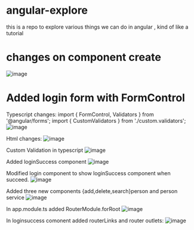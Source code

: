 # angular-explore
this is a repo to explore various things we can do in angular , kind of like a tutorial 

# changes on component create

![image](https://user-images.githubusercontent.com/20777854/149267083-c07468d3-f646-4cd4-a1c9-9eb11b6bec6e.png)

# Added login form with FormControl

Typescript changes:
import { FormControl, Validators } from '@angular/forms';
import { CustomValidators } from './custom.validators';
![image](https://user-images.githubusercontent.com/20777854/149295571-2f6fbd9d-e2d8-4cdb-a36f-d002f1c1dcd7.png)

Html changes:
![image](https://user-images.githubusercontent.com/20777854/149295690-324cbc21-b028-44f6-9c0d-7ea8fb55a59d.png)

Custom Validation in typescript
![image](https://user-images.githubusercontent.com/20777854/149295792-1271acc8-1d2f-4c28-a403-a7fce97087c7.png)

Added loginSuccess component
![image](https://user-images.githubusercontent.com/20777854/149296624-e6957e34-813f-444c-8215-b4cbeabe20a0.png)

Modified login component to show loginSuccess component when succeed.
![image](https://user-images.githubusercontent.com/20777854/149296745-342a79d5-cb50-433f-9f62-9c9b6061d2fd.png)

Added three new components {add,delete,search}person and person service
![image](https://user-images.githubusercontent.com/20777854/149298204-c3e4ee15-dff2-477c-853d-61c00eea8d3a.png)

In app.module.ts added RouterModule.forRoot
![image](https://user-images.githubusercontent.com/20777854/149313234-7348ca5b-f7a4-4840-81b2-b975196ec565.png)

In loginsuccess comonent added routerLinks and router outlets:
![image](https://user-images.githubusercontent.com/20777854/149313406-844e57be-7bc5-4713-a557-76b04df2225b.png)

